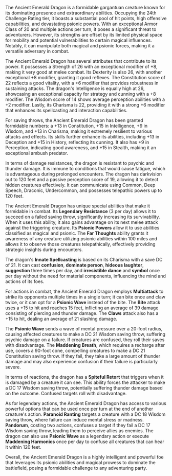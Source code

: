 The Ancient Emerald Dragon is a formidable gargantuan creature known for its dominating presence and extraordinary abilities. Occupying the 24th Challenge Rating tier, it boasts a substantial pool of hit points, high offensive capabilities, and devastating psionic powers. With an exceptional Armor Class of 20 and multiple actions per turn, it poses a significant threat to adventurers. However, its strengths are offset by its limited physical space for mobility and potential vulnerabilities to certain magical influences. Notably, it can manipulate both magical and psionic forces, making it a versatile adversary in combat.

The Ancient Emerald Dragon has several attributes that contribute to its power. It possesses a Strength of 26 with an exceptional modifier of +8, making it very good at melee combat. Its Dexterity is also 26, with another exceptional +8 modifier, granting it good reflexes. The Constitution score of 22 reflects a good vitality, with a +6 modifier that provides robustness in sustaining attacks. The dragon's Intelligence is equally high at 26, showcasing an exceptional capacity for strategy and cunning with a +8 modifier. The Wisdom score of 14 shows average perception abilities with a +2 modifier. Lastly, its Charisma is 22, providing it with a strong +6 modifier that enhances its spellcasting and interaction capabilities. 

For saving throws, the Ancient Emerald Dragon has been granted formidable numbers: a +13 in Constitution, +15 in Intelligence, +9 in Wisdom, and +13 in Charisma, making it extremely resilient to various attacks and effects. Its skills further enhance its abilities, including +13 in Deception and +15 in History, reflecting its cunning. It also has +9 in Perception, indicating good awareness, and +15 in Stealth, making it an exceptional ambush predator.

In terms of damage resistances, the dragon is resistant to psychic and thunder damage. It is immune to conditions that would cause fatigue, which is advantageous during prolonged encounters. The dragon has darkvision out to 120 feet and a passive perception score of 19, allowing it to detect hidden creatures effectively. It can communicate using Common, Deep Speech, Draconic, Undercommon, and possesses telepathic powers up to 120 feet.

The Ancient Emerald Dragon has unique special abilities that make it formidable in combat. Its **Legendary Resistance** (3 per day) allows it to succeed on a failed saving throw, significantly increasing its survivability. When it uses this ability, it also gains advantage on its next melee attack against the triggering creature. Its **Psionic Powers** allow it to use abilities classified as magical and psionic. The **Far Thoughts** ability grants it awareness of any creature utilizing psionic abilities within 100 miles and allows it to observe those creatures telepathically, effectively providing strategic insights during encounters.

The dragon's **Innate Spellcasting** is based on its Charisma with a save DC of 21. It can cast **confusion**, **dominate person**, **hideous laughter**, **suggestion** three times per day, and **irresistible dance** and **symbol** once per day without the need for material components, influencing the mind and actions of its foes.

For actions in combat, the Ancient Emerald Dragon employs **Multiattack** to strike its opponents multiple times in a single turn; it can bite once and claw twice, or it can opt for a **Psionic Wave** instead of the bite. The **Bite** attack uses a +15 to hit and reaches 15 feet, inflicting an average of 39 damage consisting of piercing and thunder damage. The **Claws** attack also has a +15 to hit, dealing an average of 21 slashing damage.

The **Psionic Wave** sends a wave of mental pressure over a 20-foot radius, causing affected creatures to make a DC 21 Wisdom saving throw, suffering psychic damage on a failure. If creatures are confused, they roll their saves with disadvantage. The **Maddening Breath**, which requires a recharge after use, covers a 90-foot cone, compelling creatures to make a DC 21 Constitution saving throw. If they fail, they take a large amount of thunder damage and may also experience confusion if their failure is particularly severe.

In terms of reactions, the dragon has a **Spiteful Retort** that triggers when it is damaged by a creature it can see. This ability forces the attacker to make a DC 17 Wisdom saving throw, potentially suffering thunder damage based on the outcome. Confused targets roll with disadvantage.

As for legendary actions, the Ancient Emerald Dragon has access to various powerful options that can be used once per turn at the end of another creature's action. **Paranoid Ranting** targets a creature with a DC 18 Wisdom saving throw, where failure can induce mental stress or madness. **Pandorum**, costing two actions, confuses a target if they fail a DC 17 Wisdom saving throw, leading them to perceive allies as enemies. The dragon can also use **Psionic Wave** as a legendary action or execute **Maddening Harmonics** once per day to confuse all creatures that can hear it within 120 feet. 

Overall, the Ancient Emerald Dragon is a highly intelligent and powerful foe that leverages its psionic abilities and magical prowess to dominate the battlefield, posing a formidable challenge to any adventuring party.